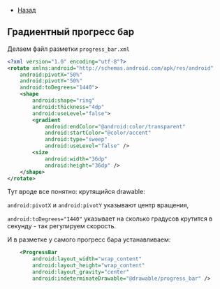 - [Назад](/./android.md)

## Градиентный прогресс бар

Делаем файл разметки `progress_bar.xml`

```xml
<?xml version="1.0" encoding="utf-8"?>
<rotate xmlns:android="http://schemas.android.com/apk/res/android"
    android:pivotX="50%"
    android:pivotY="50%"
    android:toDegrees="1440">
    <shape
        android:shape="ring"
        android:thickness="4dp"
        android:useLevel="false">
        <gradient
            android:endColor="@android:color/transparent"
            android:startColor="@color/accent"
            android:type="sweep"
            android:useLevel="false" />
        <size
            android:width="36dp"
            android:height="36dp" />
    </shape>
</rotate>
```

Тут вроде все понятно: крутящийся drawable:

 `android:pivotX` и `android:pivotY` указывают центр вращения,

 `android:toDegrees="1440"` указывает на сколько градусов крутится в секунду - так регулируем скорость.

И в разметке у самого прогресс бара устанавливаем:

```xml  
    <ProgressBar
        android:layout_width="wrap_content"
        android:layout_height="wrap_content"
        android:layout_gravity="center"
        android:indeterminateDrawable="@drawable/progress_bar" />
```